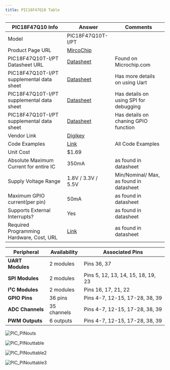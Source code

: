 ```yaml
---
title: PIC18F47Q10 Table
---
```


| PIC18F47Q10 Info| Answer | Comments |
|----------|----------|----------|
| Model   | PIC18F47Q10T-I/PT   |    |
| Product Page URL   | [MircoChip](https://www.microchip.com/en-us/product/PIC18F47Q10)  |    |
| PIC18F47Q10T-I/PT Datasheet URL  | [Datasheet](https://ww1.microchip.com/downloads/aemDocuments/documents/MCU08/ProductDocuments/DataSheets/PIC18F27-47Q10-Micorcontroller-Data-Sheet-DS40002043.pdf)   | Found on Microchip.com   |
| PIC18F47Q10T-I/PT supplemental data sheet   | [Datasheet](https://ww1.microchip.com/downloads/aemDocuments/documents/MCU08/ApplicationNotes/ApplicationNotes/Getting-Started-with-UART-Using-EUSART-on-PIC18-90003282A.pdf)   | Has more details on using Uart   |
|  PIC18F47Q10T-I/PT supplemental data sheet  | [Datasheet](https://ww1.microchip.com/downloads/aemDocuments/documents/MCU08/ApplicationNotes/ApplicationNotes/Getting-Started-With-SPI-Using-MSSP-on-PIC18-90003265B.pdf)   | Has details on using SPI for debugging   |
| PIC18F47Q10T-I/PT supplemental data sheet  | [Datasheet](https://ww1.microchip.com/downloads/aemDocuments/documents/OTH/ApplicationNotes/ApplicationNotes/90003130A.pdf)   | Has details on chaning GPIO function   |
| Vendor Link   | [Digikey](https://www.digikey.com/en/products/detail/microchip-technology/PIC18F47Q10T-I-PT/10187788)   |   |
| Code Examples   | [Link](https://mplabxpress.microchip.com/mplabcloud/example?device=q10)  | All Code Examples   |
| Unit Cost   | $1.69   |    |
| Absolute Maximum Current for entire IC  | 350mA   | as found in datasheet   |
| Supply Voltage Range  | 1.8V / 3.3V / 5.5V   | Min/Nominal/ Max, as found in datasheet  |
| Maximum GPIO current(per pin)  | 50mA   | as found in datasheet  |
|Supports External Interrupts?  | Yes   | as found in datasheet   |
|Required Programming Hardware, Cost, URL |  [Link](https://www.microchip.com/)  | as found in datasheet   |



| Peripheral       | Availability | Associated Pins                                                                 |
|------------------|--------------|---------------------------------------------------------------------------------|
| **UART Modules** | 2 modules    | Pins 36, 37                                                                      |
| **SPI Modules**  | 2 modules    | Pins 5, 12, 13, 14, 15, 18, 19, 23                                               |
| **I²C Modules**  | 2 modules    | Pins 16, 17, 21, 22                                                              |
| **GPIO Pins**    | 36 pins      | Pins 4-7, 12-15, 17-28, 38, 39                                                   |
| **ADC Channels** | 35 channels  | Pins 4-7, 12-15, 17-28, 38, 39                                                   |
| **PWM Outputs**  | 6 outputs    | Pins 4-7, 12-15, 17-28, 38, 39                                                   |


![PIC_PINouts](https://github.com/user-attachments/assets/bcf1f02b-629d-4634-ae76-fd4a28ad96dd)

![PIC_PINouttable](https://github.com/user-attachments/assets/55daea80-ca91-4b2e-8a97-c61656bdb2b7)

![PIC_PINouttable2](https://github.com/user-attachments/assets/8589c230-8568-4958-b684-19997187d60f)

![PIC_PINouttable3](https://github.com/user-attachments/assets/523e7ab0-a20d-48a5-999f-675b245f81d5)
